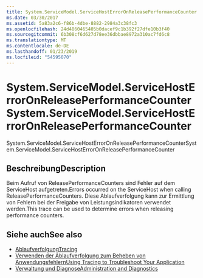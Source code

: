 ```yaml
---
title: System.ServiceModel.ServiceHostErrorOnReleasePerformanceCounter
ms.date: 03/30/2017
ms.assetid: 5a83a2c6-f86b-4dbe-8882-2984a3c38fc3
ms.openlocfilehash: 24d4860465405b0dacef9c1b392f27dfe10b3f40
ms.sourcegitcommit: 6b308cf6d627d78ee36dbbae8972a310ac7fd6c8
ms.translationtype: MT
ms.contentlocale: de-DE
ms.lasthandoff: 01/23/2019
ms.locfileid: "54595070"
---
```

# <a name="systemservicemodelservicehosterroronreleaseperformancecounter"></a><span data-ttu-id="e0ea7-102">System.ServiceModel.ServiceHostErrorOnReleasePerformanceCounter</span><span class="sxs-lookup"><span data-stu-id="e0ea7-102">System.ServiceModel.ServiceHostErrorOnReleasePerformanceCounter</span></span>
<span data-ttu-id="e0ea7-103">System.ServiceModel.ServiceHostErrorOnReleasePerformanceCounter</span><span class="sxs-lookup"><span data-stu-id="e0ea7-103">System.ServiceModel.ServiceHostErrorOnReleasePerformanceCounter</span></span>  
  
## <a name="description"></a><span data-ttu-id="e0ea7-104">Beschreibung</span><span class="sxs-lookup"><span data-stu-id="e0ea7-104">Description</span></span>  
 <span data-ttu-id="e0ea7-105">Beim Aufruf von ReleasePerformanceCounters sind Fehler auf dem ServiceHost aufgetreten.</span><span class="sxs-lookup"><span data-stu-id="e0ea7-105">Errors occurred on the ServiceHost when calling ReleasePerformanceCounters.</span></span> <span data-ttu-id="e0ea7-106">Diese Ablaufverfolgung kann zur Ermittlung von Fehlern bei der Freigabe von Leistungsindikatoren verwendet werden.</span><span class="sxs-lookup"><span data-stu-id="e0ea7-106">This trace can be used to determine errors when releasing performance counters.</span></span>  
  
## <a name="see-also"></a><span data-ttu-id="e0ea7-107">Siehe auch</span><span class="sxs-lookup"><span data-stu-id="e0ea7-107">See also</span></span>
- [<span data-ttu-id="e0ea7-108">Ablaufverfolgung</span><span class="sxs-lookup"><span data-stu-id="e0ea7-108">Tracing</span></span>](../../../../../docs/framework/wcf/diagnostics/tracing/index.md)
- [<span data-ttu-id="e0ea7-109">Verwenden der Ablaufverfolgung zum Beheben von Anwendungsfehlern</span><span class="sxs-lookup"><span data-stu-id="e0ea7-109">Using Tracing to Troubleshoot Your Application</span></span>](../../../../../docs/framework/wcf/diagnostics/tracing/using-tracing-to-troubleshoot-your-application.md)
- [<span data-ttu-id="e0ea7-110">Verwaltung und Diagnose</span><span class="sxs-lookup"><span data-stu-id="e0ea7-110">Administration and Diagnostics</span></span>](../../../../../docs/framework/wcf/diagnostics/index.md)
